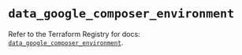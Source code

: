 # `data_google_composer_environment`

Refer to the Terraform Registry for docs: [`data_google_composer_environment`](https://registry.terraform.io/providers/hashicorp/google-beta/6.49.1/docs/data-sources/google_composer_environment).
